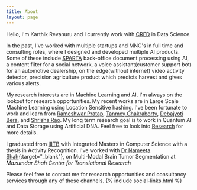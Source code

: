 ```yaml
---
title: About
layout: page
---
```

Hello, I'm Karthik Revanuru and I currently work with [CRED](https://www.cred.club/) in Data Science.

In the past, I've worked with multiple startups and MNC's in full time and consulting roles, where I designed and developed multiple AI products. Some of these include [SPARTA](https://sparta.aero/) back-office document processing using AI,  a content filter for a social network, a voice assistant(customer support bot) for an automotive dealership, on the edge(without internet) video activity detector, precision agriculture product which predicts harvest and gives various alerts. 

My research interests are in Machine Learning and AI. I'm always on the lookout for research opportunities. My recent works are in Large Scale Machine Learning using Location Sensitive hashing. I've been fortunate to work and learn from [Rameshwar Pratap](https://sites.google.com/site/prataprameshwaryadav/home), [Tanmoy Chakraborty](http://faculty.iiitd.ac.in/~tanmoy/), [Debajyoti Bera](https://www.iiitd.ac.in/dbera), and [Shrisha Rao](https://www.iiitb.ac.in/faculty/shrisha-rao). My long term research goal is to work in Quantum AI and Data Storage using Artificial DNA. Feel free to look into [Research](https://karthikrevanuru.github.io/research/) for more details. 

I graduated from [IIITB](https://www.iiitb.ac.in/) with Integrated Masters in Computer Science with a thesis in Activity Recognition. I've worked with [Dr Nameeta Shah](https://www.msctr.org/2016/09/16/dr-nameeta-shah/){:target="_blank"}, on Multi-Modal Brain Tumor Segmentation at *Mazumdar Shah Center for Translational Research*

Please feel free to contact me for research opportunities and consultancy services through any of these channels.
{% include social-links.html %}
